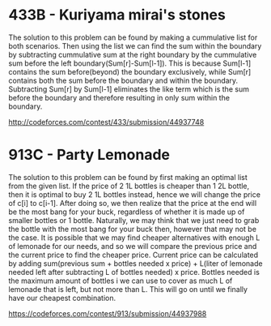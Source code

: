 # 433B - Kuriyama mirai's stones


The solution to this problem can be found by making a cummulative list for both scenarios. Then using the list we can find the sum within the boundary by subtracting cummulative sum at the right boundary by the cummulative sum before the left boundary(Sum[r]-Sum[l-1]). This is because Sum[l-1] contains the sum before(beyond) the boundary exclusively, while Sum[r] contains both the sum before the boundary and within the boundary. Subtracting Sum[r] by Sum[l-1] eliminates the like term which is the sum before the boundary and therefore resulting in only sum within the boundary.


http://codeforces.com/contest/433/submission/44937748





# 913C - Party Lemonade


The solution to this problem can be found by first making an optimal list from the given list. If the price of 2 1L bottles is cheaper than 1 2L bottle, then it is optimal to buy 2 1L bottles instead, hence we will change the price of c[i] to c[i-1]. After doing so, we then realize that the price at the end will be the most bang for your buck, regardless of whether it is made up of smaller bottles or 1 bottle. Naturally, we may think that we just need to grab the bottle with the most bang for your buck then, however that may not be the case. It is possible that we may find cheaper alternatives with enough L of lemonade for our needs, and so we will compare the previous price and the current price to find the cheaper price. Current price can be calculated by adding sum(previous sum + bottles needed x price) + L(liter of lemonade needed left after subtracting L of bottles needed) x price. Bottles needed is the maximum amount of bottles i we can use to cover as much L of lemonade that is left, but not more than L. This will go on until we finally have our cheapest combination.


https://codeforces.com/contest/913/submission/44937988
